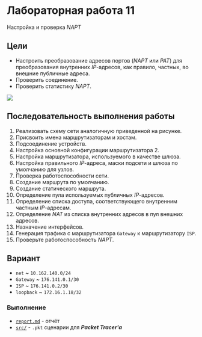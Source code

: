 # Лабораторная работа 11
Настройка и проверка *NAPT*

## Цели
* Настроить преобразование адресов портов (*NAPT* или *PAT*) для преобразования внутренних *IP*-адресов, как правило, частных, во внешние публичные адреса. 
* Проверить соединение.
* Проверить статистику *NAPT*.

![](http://res.cloudinary.com/dzsjwgjii/image/upload/v1494845131/networks-11-1.png)

## Последовательность выполнения работы
1. Реализовать схему сети аналогичную приведенной на рисунке. 
2. Присвоить имена маршрутизаторам и хостам.
1. Подсоединение устройств.
2. Настройка основной конфигурации маршрутизатора 2.
3. Настройка маршрутизатора, используемого в качестве шлюза.
4. Настройка правильного *IP*-адреса, маски подсети и шлюза по умолчанию для узлов.
5. Проверка работоспособности сети.
6. Создание маршрута по умолчанию.
7. Создание статического маршрута.
8. Определение пула используемых публичных *IP*-адресов.
9. Определение списка доступа, соответствующего внутренним частным *IP*-адресам.
10. Определение *NAT* из списка внутренних адресов в пул внешних адресов.
11. Назначение интерфейсов.
12. Генерация трафика с маршрутизатора `Gateway` к маршрутизатору `ISP`.
13. Проверьте работоспособность *NAPT*.

## Вариант
* `net` ~ `10.162.140.0/24`
* `Gateway` ~ `176.141.0.1/30`
* `ISP` ~ `176.141.0.2/30`
* `loopback` ~ `172.16.1.18/32`


### Выполнение
* [`report.md`](https://github.com/drapegnik/bsu/tree/master/networks/lab11/report.md) - отчёт
* [`src/`](https://github.com/drapegnik/bsu/tree/master/networks/lab11/src) - `.pkt` сценарии для ***Packet Tracer'a***
